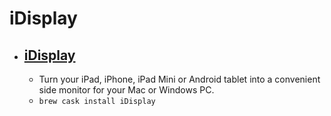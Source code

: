 # iDisplay
- [iDisplay](http://getidisplay.com/)
  - 
  - Turn your iPad, iPhone, iPad Mini or Android tablet into a convenient side monitor for your Mac or Windows PC.
  - `brew cask install iDisplay`
